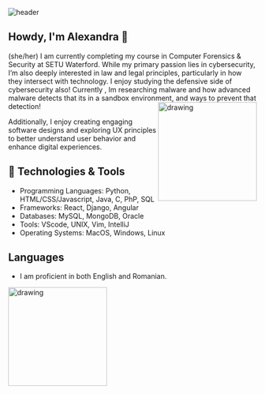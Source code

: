 
![header](https://i.imgur.com/ZGaHf6x.gif)


## Howdy, I'm Alexandra 🌼
(she/her)
I am currently completing my course in Computer Forensics & Security at SETU Waterford. While my primary passion lies in cybersecurity, I’m also deeply interested in law and legal principles, particularly in how they intersect with technology. I enjoy studying the defensive side of cybersecurity also!  Currently , Im researching malware and how advanced malware detects that its in a sandbox environment, and ways to prevent that detection! 
<img src="https://cdn.discordapp.com/attachments/1234641567730499584/1284055277334822932/Untitled_Artwork_11.gif?ex=685709ea&is=6855b86a&hm=5157363074d74ce133b92602f7c223a30461db240fb6b2b3ac662ffa34e67a13&" alt="drawing" align="right" height="200" width="200"/>

Additionally, I enjoy creating engaging software designs and exploring UX principles to better understand user behavior and enhance digital experiences. 

## 🔧 Technologies & Tools
- Programming Languages: Python, HTML/CSS/Javascript, Java, C, PhP, SQL
- Frameworks: React, Django, Angular
- Databases: MySQL, MongoDB, Oracle
- Tools: VScode, UNIX, Vim, IntelliJ
- Operating Systems: MacOS, Windows, Linux

## Languages
- I am proficient in both English and Romanian.

<img src="https://cdn.discordapp.com/attachments/656269411879092247/1385721648195440730/Untitled_Artwork_6.PNG?ex=6857195a&is=6855c7da&hm=4c05c1beaaf336dc16cde8afbadfdc46d1c477a89d5a6dbff1401fd5f376af64&" alt="drawing" align="left" height="200" width="200"/>
